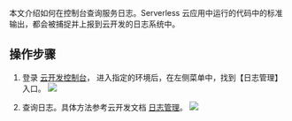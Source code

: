 本文介绍如何在控制台查询服务日志。Serverless 云应用中运行的代码中的标准输出，都会被捕捉并上报到云开发的日志系统中。

## 操作步骤

1. 登录 [云开发控制台](https://console.cloud.tencent.com/tcb)， 进入指定的环境后，在左侧菜单中，找到【日志管理】入口。
![](https://main.qcloudimg.com/raw/38760d174111b811ae750b642c834d80.jpg)

2. 查询日志。具体方法参考云开发文档 [日志管理](https://cloud.tencent.com/document/product/876/38014)。
![](https://main.qcloudimg.com/raw/83b81148254bdbc4170ee42010515a5f.png)



